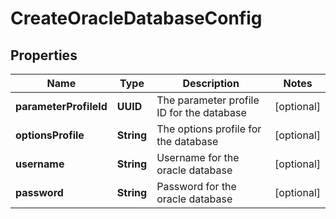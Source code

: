 

# CreateOracleDatabaseConfig


## Properties

Name | Type | Description | Notes
------------ | ------------- | ------------- | -------------
**parameterProfileId** | **UUID** | The parameter profile ID for the database |  [optional]
**optionsProfile** | **String** | The options profile for the database |  [optional]
**username** | **String** | Username for the oracle database |  [optional]
**password** | **String** | Password for the oracle database |  [optional]



